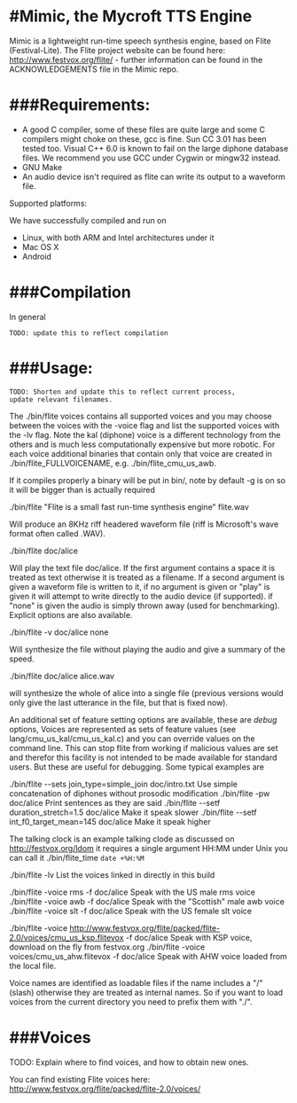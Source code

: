 
#Mimic, the Mycroft TTS Engine
==========

Mimic is a lightweight run-time speech synthesis engine, based on
Flite (Festival-Lite). The Flite project website can be found
here: http://www.festvox.org/flite/ - further information can be found
in the ACKNOWLEDGEMENTS file in the Mimic repo.

###Requirements:
==========

- A good C compiler, some of these files are quite large and some C
  compilers might choke on these, gcc is fine.  Sun CC 3.01 has been
  tested too.  Visual C++ 6.0 is known to fail on the large diphone
  database files.  We recommend you use GCC under Cygwin or mingw32
  instead.
- GNU Make
- An audio device isn't required as flite can write its output to
  a waveform file.

Supported platforms:

We have successfully compiled and run on

- Linux, with both ARM and Intel architectures under it
- Mac OS X
- Android

###Compilation
==========

In general

    TODO: update this to reflect compilation

###Usage:
==========

    TODO: Shorten and update this to reflect current process,
    update relevant filenames.

The ./bin/flite voices contains all supported voices and you may
choose between the voices with the -voice flag and list the supported
voices with the -lv flag.  Note the kal (diphone) voice is a different
technology from the others and is much less computationally expensive
but more robotic.  For each voice additional binaries that contain
only that voice are created in ./bin/flite_FULLVOICENAME,
e.g. ./bin/flite_cmu_us_awb.

If it compiles properly a binary will be put in bin/, note by
default -g is on so it will be bigger than is actually required

   ./bin/flite "Flite is a small fast run-time synthesis engine" flite.wav

Will produce an 8KHz riff headered waveform file (riff is Microsoft's
wave format often called .WAV).

   ./bin/flite doc/alice

Will play the text file doc/alice.  If the first argument contains
a space it is treated as text otherwise it is treated as a filename.
If a second argument is given a waveform file is written to it,
if no argument is given or "play" is given it will attempt to
write directly to the audio device (if supported).  if "none"
is given the audio is simply thrown away (used for benchmarking).
Explicit options are also available.

   ./bin/flite -v doc/alice none

Will synthesize the file without playing the audio and give a summary
of the speed.

   ./bin/flite doc/alice alice.wav

will synthesize the whole of alice into a single file (previous
versions would only give the last utterance in the file, but
that is fixed now).

An additional set of feature setting options are available, these are
*debug* options, Voices are represented as sets of feature values (see
lang/cmu_us_kal/cmu_us_kal.c) and you can override values on the
command line.  This can stop flite from working if malicious values
are set and therefor this facility is not intended to be made
available for standard users.  But these are useful for
debugging.  Some typical examples are

./bin/flite --sets join_type=simple_join doc/intro.txt
     Use simple concatenation of diphones without prosodic modification
./bin/flite -pw doc/alice
     Print sentences as they are said
./bin/flite --setf duration_stretch=1.5 doc/alice
     Make it speak slower
./bin/flite --setf int_f0_target_mean=145 doc/alice
     Make it speak higher

The talking clock is an example talking clode as discussed on
http://festvox.org/ldom it requires a single argument HH:MM
under Unix you can call it
    ./bin/flite_time `date +%H:%M`

./bin/flite -lv
    List the voices linked in directly in this build

./bin/flite -voice rms -f doc/alice
    Speak with the US male rms voice
./bin/flite -voice awb -f doc/alice
    Speak with the "Scottish" male awb voice
./bin/flite -voice slt -f doc/alice
    Speak with the US female slt voice

./bin/flite -voice http://www.festvox.org/flite/packed/flite-2.0/voices/cmu_us_ksp.flitevox -f doc/alice
    Speak with KSP voice, download on the fly from festvox.org
./bin/flite -voice voices/cmu_us_ahw.flitevox -f doc/alice
    Speak with AHW voice loaded from the local file.

Voice names are identified as loadable files if the name includes a
"/" (slash) otherwise they are treated as internal names.  So if you
want to load voices from the current directory you need to prefix them
with "./".

###Voices
==========

TODO: Explain where to find voices, and how to obtain new ones.

You can find existing Flite voices here:
  http://www.festvox.org/flite/packed/flite-2.0/voices/
